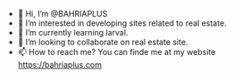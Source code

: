 - 👋 Hi, I’m @BAHRIAPLUS
- 👀 I’m interested in developing sites related to real estate.
- 🌱 I’m currently learning larval.
- 💞️ I’m looking to collaborate on real estate site.
- 📫 How to reach me? You can finde me at my website https://bahriaplus.com

<!---
BAHRIAPLUS/BAHRIAPLUS is a ✨ special ✨ repository because its `README.md` (this file) appears on your GitHub profile.
You can click the Preview link to take a look at your changes.
--->
